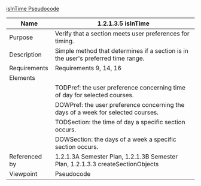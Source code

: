 [isInTime Pseudocode](TeamTwoFiles/1.2.1.3.5SemesterPlanisInTime.txt)

| Name | 1.2.1.3.5 isInTime |
| ----------- | ----------- |
| Purpose | Verify that a section meets user preferences for timing. |
| Description | Simple method that determines if a section is in the user's preferred time range. |
| Requirements | Requirements 9, 14, 16 |
| Elements |
| | TODPref: the user preference concerning time of day for selected courses. |
| | DOWPref: the user preference concerning the days of a week for selected courses. |
| | TODSection: the time of day a specific section occurs. |
| | DOWSection: the days of a week a specific section occurs. |
| Referenced by | 1.2.1.3A Semester Plan, 1.2.1.3B Semester Plan, 1.2.1.3.3 createSectionObjects |
| Viewpoint | Pseudocode |
